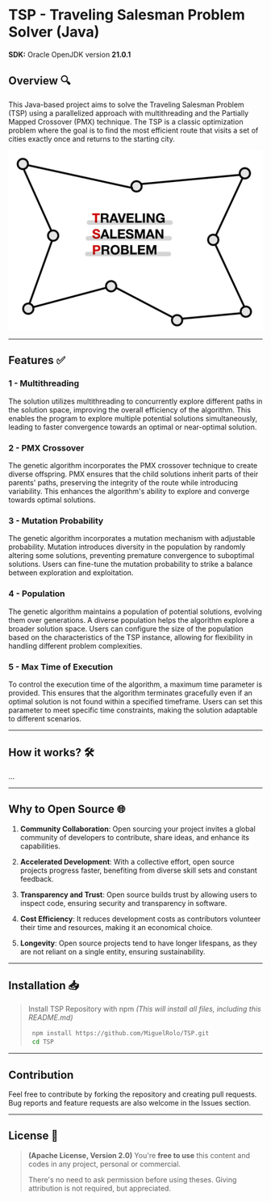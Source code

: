 # TSP - Traveling Salesman Problem Solver (Java)

**SDK:** Oracle OpenJDK version **21.0.1**

## Overview 🔍
This Java-based project aims to solve the Traveling Salesman Problem (TSP) using a parallelized approach with multithreading and the Partially Mapped Crossover (PMX) technique. The TSP is a classic optimization problem where the goal is to find the most efficient route that visits a set of cities exactly once and returns to the starting city.

![TSP](./assets/tsp.jpg)

---

## Features ✅
### 1 - Multithreading
The solution utilizes multithreading to concurrently explore different paths in the solution space, improving the overall efficiency of the algorithm. This enables the program to explore multiple potential solutions simultaneously, leading to faster convergence towards an optimal or near-optimal solution.

### 2 - PMX Crossover
The genetic algorithm incorporates the PMX crossover technique to create diverse offspring. PMX ensures that the child solutions inherit parts of their parents' paths, preserving the integrity of the route while introducing variability. This enhances the algorithm's ability to explore and converge towards optimal solutions.

### 3 - Mutation Probability
The genetic algorithm incorporates a mutation mechanism with adjustable probability. Mutation introduces diversity in the population by randomly altering some solutions, preventing premature convergence to suboptimal solutions. Users can fine-tune the mutation probability to strike a balance between exploration and exploitation.

### 4 - Population
The genetic algorithm maintains a population of potential solutions, evolving them over generations. A diverse population helps the algorithm explore a broader solution space. Users can configure the size of the population based on the characteristics of the TSP instance, allowing for flexibility in handling different problem complexities.

### 5 - Max Time of Execution
To control the execution time of the algorithm, a maximum time parameter is provided. This ensures that the algorithm terminates gracefully even if an optimal solution is not found within a specified timeframe. Users can set this parameter to meet specific time constraints, making the solution adaptable to different scenarios.

---

## How it works? 🛠️
...

---

## Why to Open Source 🌐

1. **Community Collaboration**: Open sourcing your project invites a global community of developers to contribute, share ideas, and enhance its capabilities.

2. **Accelerated Development**: With a collective effort, open source projects progress faster, benefiting from diverse skill sets and constant feedback.

3. **Transparency and Trust**: Open source builds trust by allowing users to inspect code, ensuring security and transparency in software.

4. **Cost Efficiency**: It reduces development costs as contributors volunteer their time and resources, making it an economical choice.

5. **Longevity**: Open source projects tend to have longer lifespans, as they are not reliant on a single entity, ensuring sustainability.

---

## Installation 📥

> Install TSP Repository with npm *(This will install all files, including this README.md)*
>
> ```bash
>  npm install https://github.com/MiguelRolo/TSP.git
>  cd TSP
> ```

---

## Contribution
Feel free to contribute by forking the repository and creating pull requests. Bug reports and feature requests are also welcome in the Issues section.

---

## License 🪪

> **(Apache License, Version 2.0)** You're **free to use** this content and codes in any project, personal or commercial. 
>
> There's no need to ask permission before using theses. Giving attribution is not required, but appreciated.